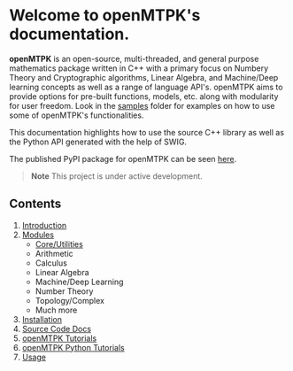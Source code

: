 Welcome to openMTPK's documentation.
===================================
**openMTPK** is an open-source, multi-threaded, and general purpose mathematics package written in C++ with
a primary focus on Numbery Theory and Cryptographic algorithms, Linear Algebra, and Machine/Deep learning concepts
as well as a range of language API's. openMTPK aims to provide options for pre-built functions, models, etc.
along with modularity for user freedom.
Look in the [samples](https://github.com/akielaries/openMTPK/tree/main/samples) folder for examples
on how to use some of openMTPK's functionalities.

This documentation highlights how to use the source C++ library as well as the 
Python API generated with the help of SWIG. 

The published PyPI package for openMTPK can be 
seen [here](https://pypi.org/project/openmtpk/).

> **Note**
> This project is under active development.

Contents
--------
1. [Introduction](Introduction.md)
2. [Modules](Modules.md)
    * [Core/Utilities](namespacemtpk_1_1core.html)
    * Arithmetic
    * Calculus
    * Linear Algebra
    * Machine/Deep Learning
    * Number Theory
    * Topology/Complex
    * Much more
3. [Installation](Installation.md)
4. [Source Code Docs](annotated.html)
5. [openMTPK Tutorials](Tutorials.md)
6. [openMTPK Python Tutorials](Tutorials_Python.md)
7. [Usage](Examples.md)


